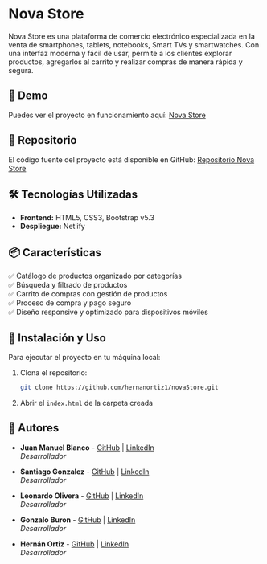 # Nova Store

Nova Store es una plataforma de comercio electrónico especializada en la venta de smartphones, tablets, notebooks, Smart TVs y smartwatches. Con una interfaz moderna y fácil de usar, permite a los clientes explorar productos, agregarlos al carrito y realizar compras de manera rápida y segura.

## 🚀 Demo

Puedes ver el proyecto en funcionamiento aquí: [Nova Store](https://minovastore.netlify.app/)

## 📂 Repositorio

El código fuente del proyecto está disponible en GitHub: [Repositorio Nova Store](https://github.com/hernanortiz1/novaStore.git)

## 🛠 Tecnologías Utilizadas

- **Frontend:** HTML5, CSS3, Bootstrap v5.3
- **Despliegue:** Netlify

## 📦 Características

✅ Catálogo de productos organizado por categorías  
✅ Búsqueda y filtrado de productos  
✅ Carrito de compras con gestión de productos   
✅ Proceso de compra y pago seguro  
✅ Diseño responsive y optimizado para dispositivos móviles  

## 📌 Instalación y Uso

Para ejecutar el proyecto en tu máquina local:

1. Clona el repositorio:
   ```bash
   git clone https://github.com/hernanortiz1/novaStore.git

1. Abrir el `index.html` de la carpeta creada


## 👥 Autores

- **Juan Manuel Blanco** - [GitHub](https://github.com/juanchiblanco) | [LinkedIn]()  
  *Desarrollador*  

- **Santiago Gonzalez** - [GitHub](https://github.com/santigonzalez603) | [LinkedIn]()  
  *Desarrollador*  

- **Leonardo Olivera** - [GitHub](https://github.com/Leonardosj2024) | [LinkedIn]()  
  *Desarrollador*  

- **Gonzalo Buron** - [GitHub](https://github.com/Ch4no-86) | [LinkedIn]()  
  *Desarrollador*  

- **Hernán Ortiz** - [GitHub](https://github.com/hernanortiz1) | [LinkedIn](https://www.linkedin.com/in/hern%C3%A1n-ortiz/)  
  *Desarrollador*  



